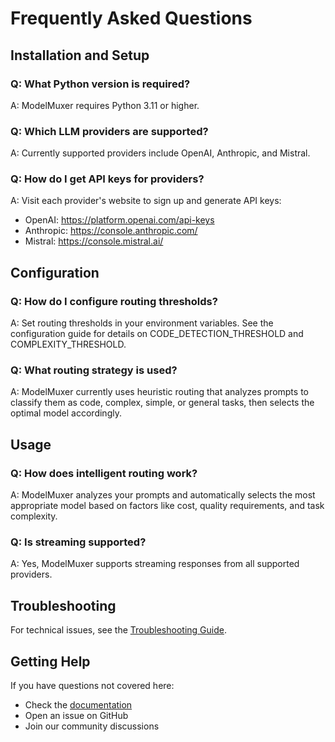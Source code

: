 # Frequently Asked Questions

## Installation and Setup

### Q: What Python version is required?

A: ModelMuxer requires Python 3.11 or higher.

### Q: Which LLM providers are supported?

A: Currently supported providers include OpenAI, Anthropic, and Mistral.

### Q: How do I get API keys for providers?

A: Visit each provider's website to sign up and generate API keys:

- OpenAI: https://platform.openai.com/api-keys
- Anthropic: https://console.anthropic.com/
- Mistral: https://console.mistral.ai/

## Configuration

### Q: How do I configure routing thresholds?

A: Set routing thresholds in your environment variables. See the configuration guide for details on CODE_DETECTION_THRESHOLD and COMPLEXITY_THRESHOLD.

### Q: What routing strategy is used?

A: ModelMuxer currently uses heuristic routing that analyzes prompts to classify them as code, complex, simple, or general tasks, then selects the optimal model accordingly.

## Usage

### Q: How does intelligent routing work?

A: ModelMuxer analyzes your prompts and automatically selects the most appropriate model based on factors like cost, quality requirements, and task complexity.

### Q: Is streaming supported?

A: Yes, ModelMuxer supports streaming responses from all supported providers.

## Troubleshooting

For technical issues, see the [Troubleshooting Guide](troubleshooting.md).

## Getting Help

If you have questions not covered here:

- Check the [documentation](docs/)
- Open an issue on GitHub
- Join our community discussions
